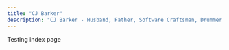 ```yaml
---
title: "CJ Barker"
description: "CJ Barker - Husband, Father, Software Craftsman, Drummer and a gorilla in a man suit trying to make his way in life."
---
```


Testing index page
